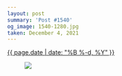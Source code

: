 ```yaml
---
layout: post
summary: 'Post #1540'
og_image: 1540-1280.jpg
taken: December 4, 2021
---
```


<div class="post">
 <time>
  <a href="/1540">
   {{ page.date | date: "%B %-d, %Y" }}
  </a>
 </time>
 <a href="/1540">
  <figure data-taken="12/4/2021">
   <img sizes="(min-width: 700px) 50vw, calc(100vw - 2rem)" src="{{ site.assets_url }}/1540-640.jpg" srcset="{{ site.assets_url }}/1540-320.jpg 320w, {{ site.assets_url }}/1540-640.jpg 640w, {{ site.assets_url }}/1540-960.jpg 960w, {{ site.assets_url }}/1540-1280.jpg 1280w"/>
  </figure>
 </a>
</div>

